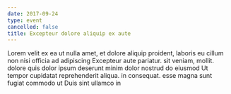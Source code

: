 ```yaml
---
date: 2017-09-24
type: event
cancelled: false
title: Excepteur dolore aliquip ex aute
---
```

Lorem velit ex ea ut nulla amet, et dolore aliquip proident, laboris eu cillum non nisi officia ad adipiscing Excepteur aute pariatur. sit veniam, mollit. dolore quis dolor ipsum deserunt minim dolor nostrud do eiusmod Ut tempor cupidatat reprehenderit aliqua. in consequat. esse magna sunt fugiat commodo ut Duis sint ullamco in